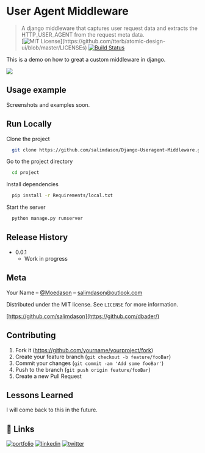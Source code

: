 # User Agent Middleware
> A django middleware that captures user request data and extracts the HTTP_USER_AGENT from the request meta data.   
[![MIT License](https://img.shields.io/apm/l/atomic-design-ui.svg?)](https://github.com/tterb/atomic-design-ui/blob/master/LICENSEs)
[![Build Status][travis-image]][travis-url]

This is a demo on how to great a custom middleware in django.

![](header.png)

## Usage example

Screenshots and examples soon.

## Run Locally

Clone the project

```bash
  git clone https://github.com/salimdason/Django-Useragent-Middleware.git
```

Go to the project directory

```bash
  cd project
```

Install dependencies

```bash
  pip install -r Requirements/local.txt
```

Start the server

```bash
  python manage.py runserver
```

## Release History

* 0.0.1
    * Work in progress

## Meta

Your Name – [@Moedason](https://twitter.com/moedason) – salimdason@outlook.com

Distributed under the MIT license. See ``LICENSE`` for more information.

[https://github.com/salimdason](https://github.com/dbader/)

## Contributing

1. Fork it (<https://github.com/yourname/yourproject/fork>)
2. Create your feature branch (`git checkout -b feature/fooBar`)
3. Commit your changes (`git commit -am 'Add some fooBar'`)
4. Push to the branch (`git push origin feature/fooBar`)
5. Create a new Pull Request

<!-- Markdown link & img dfn's -->
[npm-image]: https://img.shields.io/npm/v/datadog-metrics.svg?style=flat-square
[npm-url]: https://npmjs.org/package/datadog-metrics
[npm-downloads]: https://img.shields.io/npm/dm/datadog-metrics.svg?style=flat-square
[travis-image]: https://img.shields.io/travis/dbader/node-datadog-metrics/master.svg?style=flat-square
[travis-url]: https://travis-ci.org/dbader/node-datadog-metrics
[wiki]: https://github.com/yourname/yourproject/wiki

## Lessons Learned

I will come back to this in the future. 

## 🔗 Links
[![portfolio](https://img.shields.io/badge/my_portfolio-000?style=for-the-badge&logo=ko-fi&logoColor=white)](https://github.com/salimdason/)
[![linkedin](https://img.shields.io/badge/linkedin-0A66C2?style=for-the-badge&logo=linkedin&logoColor=white)](https://www.linkedin.com/salimdason/)
[![twitter](https://img.shields.io/badge/twitter-1DA1F2?style=for-the-badge&logo=twitter&logoColor=white)](https://twitter.com/moedason)

